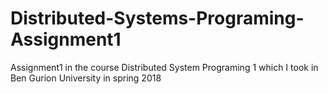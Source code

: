 # Distributed-Systems-Programing-Assignment1
Assignment1 in the course Distributed System Programing 1 which I took in Ben Gurion University in spring 2018
